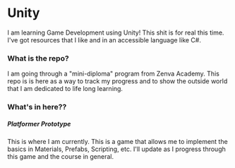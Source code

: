 # Unity
I am learning Game Development using Unity! This shit is for real this time. I've got resources that I like and in an accessible language like C#.

### What is the repo?
I am going through a "mini-diploma" program from Zenva Academy. This repo is is here as a way to track my progress and to show the outside world that I am dedicated to life long learning.

### What's in here??

##### Platformer Prototype
This is where I am currently. This is a game that allows me to implement the basics in Materials, Prefabs, Scripting, etc. I'll update as I progress through this game and the course in general.
